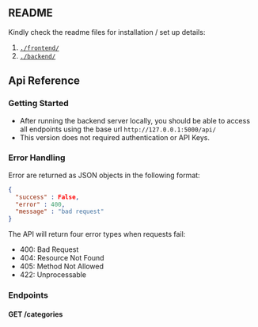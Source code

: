 ## README

Kindly check the readme files for installation / set up details:

1. [`./frontend/`](./frontend/README.md)
2. [`./backend/`](./backend/README.md)

## Api Reference

### Getting Started
- After running the backend server locally, you should be able to access all endpoints using the base url ```http://127.0.0.1:5000/api/```
- This version does not required authentication or API Keys.

### Error Handling
Error are returned as JSON objects in the following format:
```json
{
  "success" : False,
  "error" : 400,
  "message" : "bad request"
}
```
The API will return four error types when requests fail:
- 400: Bad Request
- 404: Resource Not Found
- 405: Method Not Allowed
- 422: Unprocessable


### Endpoints
#### GET /categories
